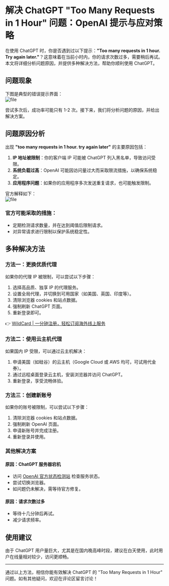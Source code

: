 # 解决 ChatGPT "Too Many Requests in 1 Hour" 问题：OpenAI 提示与应对策略

在使用 ChatGPT 时，你是否遇到过以下提示：**"Too many requests in 1 hour. Try again later."**？这意味着在当前小时内，你的请求次数过多，需要稍后再试。本文将详细分析问题原因，并提供多种解决方法，帮助你顺利使用 ChatGPT。

## 问题现象
下图是典型的错误提示界面：  
![file](https://bbtdd.com/img/40421635960.webp)

尝试多次后，成功率可能只有 1-2 次。接下来，我们将分析问题的原因，并给出解决方案。

## 问题原因分析
出现 **"too many requests in 1 hour. try again later"** 的主要原因包括：

1. **IP 地址被限制**：你的客户端 IP 可能被 ChatGPT 列入黑名单，导致访问受限。
2. **系统负载过高**：OpenAI 可能因访问量过大而采取限流措施，以确保系统稳定。
3. **应用程序问题**：如果你的应用程序多次发送重复请求，也可能触发限制。

官方解释如下：  
![file](https://bbtdd.com/img/36689294.webp)

### 官方可能采取的措施：
- 定期检测请求数量，并在达到阈值后限制请求。
- 对异常请求进行限制以保护系统稳定性。

## 多种解决方法

### 方法一：更换优质代理
如果你的代理 IP 被限制，可以尝试以下步骤：

1. 选择高品质、独享 IP 的代理服务。
2. 设置全局代理，并切换到可用国家（如美国、英国、印度等）。
3. 清除浏览器 cookies 和站点数据。
4. 强制刷新 ChatGPT 页面。
5. 重新登录即可。

👉 [WildCard | 一分钟注册，轻松订阅海外线上服务](https://bbtdd.com/WildCard)

### 方法二：使用云主机代理
如果国内 IP 受限，可以通过云主机解决：

1. 申请美国（如硅谷）的云主机（Google Cloud 或 AWS 均可，可试用代金券）。
2. 通过远程桌面登录云主机，安装浏览器并访问 ChatGPT。
3. 重新登录，享受流畅体验。

### 方法三：创建新账号
如果你的账号被限制，可以尝试以下步骤：

1. 清除浏览器 cookies 和站点数据。
2. 强制刷新 OpenAI 页面。
3. 申请新账号并完成注册。
4. 重新登录并使用。

### 其他解决方案
#### 原因：ChatGPT 服务器宕机
- 访问 [OpenAI 官方状态检测站](https://status.openai.com/) 检查服务状态。
- 尝试切换浏览器。
- 如问题仍未解决，需等待官方修复。

#### 原因：请求次数过多
- 等待十几分钟后再试。
- 减少请求频率。

## 使用建议
由于 ChatGPT 用户量巨大，尤其是在国内晚高峰时段，建议在白天使用，此时用户在线量相对较少，访问更顺畅。

---

通过以上方法，相信你能有效解决 ChatGPT 的 "Too Many Requests in 1 Hour" 问题。如有其他疑问，欢迎在评论区留言讨论！